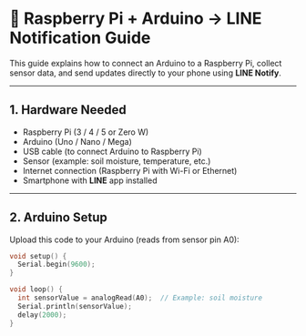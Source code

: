 # 🌱 Raspberry Pi + Arduino → LINE Notification Guide

This guide explains how to connect an Arduino to a Raspberry Pi, collect sensor data, and send updates directly to your phone using **LINE Notify**.

---

## 1. Hardware Needed
- Raspberry Pi (3 / 4 / 5 or Zero W)  
- Arduino (Uno / Nano / Mega)  
- USB cable (to connect Arduino to Raspberry Pi)  
- Sensor (example: soil moisture, temperature, etc.)  
- Internet connection (Raspberry Pi with Wi-Fi or Ethernet)  
- Smartphone with **LINE** app installed  

---

## 2. Arduino Setup
Upload this code to your Arduino (reads from sensor pin A0):

```cpp
void setup() {
  Serial.begin(9600);
}

void loop() {
  int sensorValue = analogRead(A0);  // Example: soil moisture
  Serial.println(sensorValue);
  delay(2000);
}
